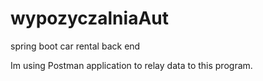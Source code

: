 # wypozyczalniaAut
spring boot car rental back end


Im using Postman application to relay data to this program. 
